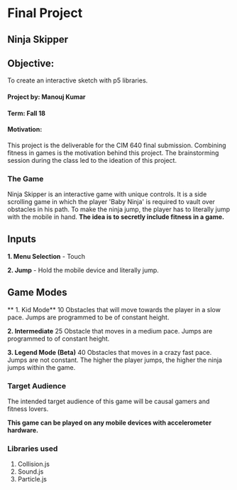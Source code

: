 # Final Project

## Ninja Skipper

## Objective:
To create an interactive sketch with p5 libraries.

#### Project by: Manouj Kumar
#### Term: Fall 18

#### Motivation:
This project is the deliverable for the CIM 640 final submission. Combining fitness in games
is the motivation behind this project. The brainstorming session during the class
led to the ideation of this project.

### The Game
Ninja Skipper is an interactive game with unique controls. It is a side scrolling game in which the player 'Baby Ninja' is required to vault over obstacles in his path.
To make the ninja jump, the player has to literally jump with the mobile in hand.
**The idea is to secretly include fitness in a game.**

## Inputs
**1. Menu Selection** - Touch

**2. Jump** - Hold the mobile device and literally jump.

## Game Modes
** 1. Kid Mode** 10 Obstacles that will move towards the player in a slow pace. Jumps are programmed to be of constant height.

**2. Intermediate** 25 Obstacle that moves in a medium pace. Jumps are programmed to of constant height.

**3. Legend Mode (Beta)** 40 Obstacles that moves in a crazy fast pace. Jumps are not constant. The higher the player jumps, the higher the ninja jumps within the game.


### Target Audience
The intended target audience of this game will be causal gamers and fitness lovers.

**This game can be played on any mobile devices with accelerometer hardware.**

### Libraries used
1. Collision.js
2. Sound.js
3. Particle.js
